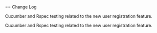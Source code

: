 == Change Log

Cucumber and Rspec testing related to the new user registration feature.

Cucumber and Rspec testing related to the new user registration feature.